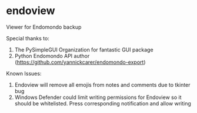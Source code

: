 # endoview
Viewer for Endomondo backup

Special thanks to:
1. The PySimpleGUI Organization for fantastic GUI package
2. Python Endomondo API author (https://github.com/yannickcarer/endomondo-export)

Known Issues:
1. Endoview will remove all emojis from notes and comments due to tkinter bug
2. Windows Defender could limit writing permissions for Endoview so it should be whitelisted. Press corresponding notification and allow writing
